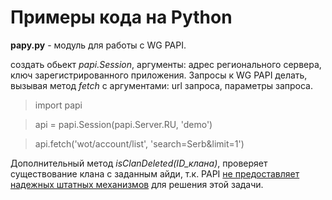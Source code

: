 # Примеры кода на Python

**papy.py** - модуль для работы с WG PAPI.

создать обьект _papi.Session_, аргументы: адрес регионального сервера, ключ зарегистрированного приложения. 
Запросы к WG PAPI делать, вызывая метод _fetch_ с аргументами: url запроса, параметры запроса.

> import papi

> api = papi.Session(papi.Server.RU, 'demo')

> api.fetch('wot/account/list', 'search=Serb&limit=1')

Дополнительный метод _isClanDeleted(ID_клана)_, проверяет существование клана с заданным айди, 
т.к. PAPI [не предоставляет надежных штатных механизмов](https://github.com/OpenWGPAPI/WGPublicAPILibrary/issues/2 ) для решения этой задачи. 
